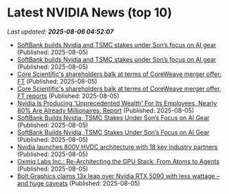 # Latest NVIDIA News (top 10)
_Last updated: **2025-08-06 04:52:07**_

- [SoftBank builds Nvidia and TSMC stakes under Son’s focus on AI gear](https://biztoc.com/x/584422e5c885e711) (Published: 2025-08-05)
- [SoftBank builds Nvidia and TSMC stakes under Son’s focus on AI gear](https://www.japantimes.co.jp/business/2025/08/05/companies/softbank-nvidia-tsmc-stakes/) (Published: 2025-08-05)
- [Core Scientific's shareholders balk at terms of CoreWeave merger offer: FT](https://economictimes.indiatimes.com/tech/technology/core-scientifics-shareholders-balk-at-terms-of-coreweave-merger-offer-ft/articleshow/123109688.cms) (Published: 2025-08-05)
- [Core Scientific's shareholders balk at terms of CoreWeave merger offer, FT reports](https://www.channelnewsasia.com/business/core-scientifics-shareholders-balk-terms-coreweave-merger-offer-ft-reports-5277431) (Published: 2025-08-05)
- [Nvidia Is Producing 'Unprecedented Wealth' For Its Employees, Nearly 80% Are Already Millionaires: Report](https://biztoc.com/x/eae79216b6dd9559) (Published: 2025-08-05)
- [SoftBank Builds Nvidia, TSMC Stakes Under Son’s Focus on AI Gear](https://biztoc.com/x/06174243cd426ff2) (Published: 2025-08-05)
- [SoftBank Builds Nvidia, TSMC Stakes Under Son’s Focus on AI Gear](https://www.livemint.com/companies/news/softbank-builds-nvidia-tsmc-stakes-under-son-s-focus-on-ai-gear-11754365913826.html) (Published: 2025-08-05)
- [Nvidia launches 800V HVDC architecture with 18 key industry partners](https://www.digitimes.com/news/a20250805PD217/nvidia-data-center-infrastructure-gan-innoscience.html) (Published: 2025-08-05)
- [Oxmiq Labs Inc.: Re-Architecting the GPU Stack: From Atoms to Agents](https://oxmiq.ai/press) (Published: 2025-08-05)
- [Bolt Graphics claims 13x leap over Nvidia RTX 5090 with less wattage – and huge caveats](https://www.techspot.com/news/108934-bolt-graphics-claims-13x-leap-over-nvidia-rtx.html) (Published: 2025-08-05)

